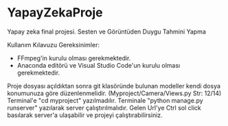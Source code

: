 # YapayZekaProje
 Yapay zeka final projesi. Sesten ve Görüntüden Duygu Tahmini Yapma

 Kullanım Kılavuzu
 Gereksinimler:
 - FFmpeg'in kurulu olması gerekmektedir.
 - Anaconda editörü ve Visual Studio Code'un kurulu olması gerekmektedir.

Proje dosyası açıldıktan sonra git klasöründe bulunan modeller kendi dosya konumunuza göre düzenlenmelidir. (Myproject/Camera/Views.py Str: 12/14)
Terminal'e "cd myproject" yazılmadılır.
Terminale "python manage.py runserver" yazılarak server çalıştırılmalıdır.
Gelen Url'ye Ctrl sol click basılarak server'a ulaşabilir ve projeyi çalıştırabilirsiniz.
